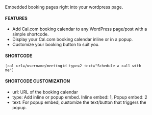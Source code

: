 Embedded booking pages right into your wordpress page. 

#### FEATURES
- Add Cal.com booking calendar to any WordPress page/post with a simple shortcode.
- Display your Cal.com booking calendar inline or in a popup.
- Customize your booking button to suit you.

#### SHORTCODE

<code>[cal url=/username/meetingid type=2 text="Schedule a call with me"]</code> 

#### SHORTCODE CUSTOMIZATION
- url: URL of the booking calendar
- type: Add inline or popup embed. Inline embed: 1, Popup embed: 2
- text: For popup embed, customize the text/button that triggers the popup.

